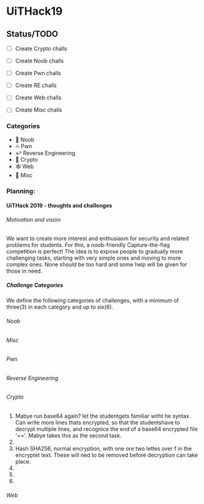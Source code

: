 # UiTHack19

## Status/TODO
- [ ] Create Crypto challs
    
- [ ] Create Noob challs

- [ ] Create Pwn challs

- [ ] Create RE challs

- [ ] Create Web challs

- [ ] Create Misc challs


### Categories
* :baby: Noob
* :fire: Pwn
* :leftwards_arrow_with_hook: Reverse Engineering
* :closed_lock_with_key: Crypto
* :spider_web: Web
* :rainbow: Misc

### Planning:

#### UiTHack 2019 - thoughts and challenges

###### Motivation and vision
We want to create more interest and enthusiasm for security and related problems for students. 
For this, a noob-friendly Capture-the-flag competition is perfect!
The idea is to expose people to gradually more challenging tasks, starting with very simple ones and moving to more complex ones. None should be too hard and some help will be given for those in need. 

##### Challenge Categories
We define the following categories of challenges, with a minimum of three(3) in each category and up to six(6).
###### Noob


###### Misc


###### Pwn


###### Reverse Engineering


###### Crypto
1. Mabye run base64 again? let the studentgets familiar witht he syntax. Can write more lines thats encrypted, so that the studentshave to decrypt multiple lines, and recognice the end of a base64 encrypted file '=='. Mabye takes this as the second task. 
2.
3. Hash SHA256, normal encryption, with one ore two lettes over f in the encryptet text. These will ned to be removed before decryption can take place. 
4.
5.
6.


###### Web
